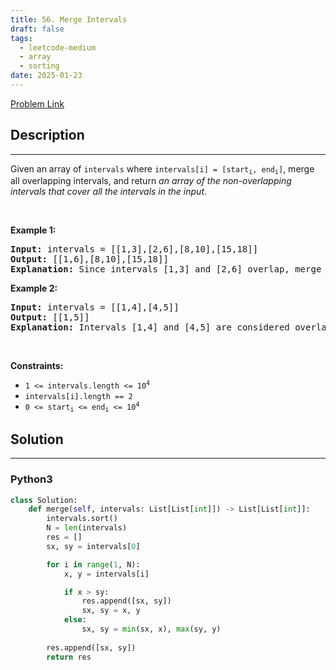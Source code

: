 ```yaml
---
title: 56. Merge Intervals
draft: false
tags: 
  - leetcode-medium
  - array
  - sorting
date: 2025-01-23
---
```


[Problem Link](https://leetcode.com/problems/merge-intervals/)

## Description

---
<p>Given an array&nbsp;of <code>intervals</code>&nbsp;where <code>intervals[i] = [start<sub>i</sub>, end<sub>i</sub>]</code>, merge all overlapping intervals, and return <em>an array of the non-overlapping intervals that cover all the intervals in the input</em>.</p>

<p>&nbsp;</p>
<p><strong class="example">Example 1:</strong></p>

<pre>
<strong>Input:</strong> intervals = [[1,3],[2,6],[8,10],[15,18]]
<strong>Output:</strong> [[1,6],[8,10],[15,18]]
<strong>Explanation:</strong> Since intervals [1,3] and [2,6] overlap, merge them into [1,6].
</pre>

<p><strong class="example">Example 2:</strong></p>

<pre>
<strong>Input:</strong> intervals = [[1,4],[4,5]]
<strong>Output:</strong> [[1,5]]
<strong>Explanation:</strong> Intervals [1,4] and [4,5] are considered overlapping.
</pre>

<p>&nbsp;</p>
<p><strong>Constraints:</strong></p>

<ul>
	<li><code>1 &lt;= intervals.length &lt;= 10<sup>4</sup></code></li>
	<li><code>intervals[i].length == 2</code></li>
	<li><code>0 &lt;= start<sub>i</sub> &lt;= end<sub>i</sub> &lt;= 10<sup>4</sup></code></li>
</ul>


## Solution

---
### Python3
``` py title='merge-intervals'
class Solution:
    def merge(self, intervals: List[List[int]]) -> List[List[int]]:
        intervals.sort()
        N = len(intervals)
        res = []
        sx, sy = intervals[0]

        for i in range(1, N):
            x, y = intervals[i]

            if x > sy:
                res.append([sx, sy])
                sx, sy = x, y
            else:
                sx, sy = min(sx, x), max(sy, y)
        
        res.append([sx, sy])
        return res
```

